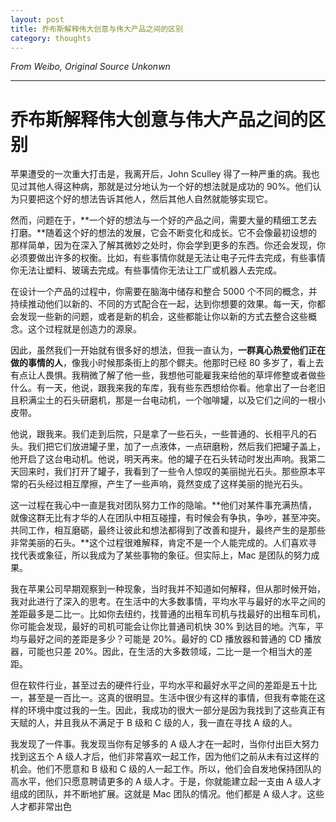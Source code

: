 ```yaml
---
layout: post
title: 乔布斯解释伟大创意与伟大产品之间的区别
category: thoughts
---
```


*From Weibo, Original Source Unkonwn*

---

# 乔布斯解释伟大创意与伟大产品之间的区别

苹果遭受的一次重大打击是，我离开后，John Sculley 得了一种严重的病。我也见过其他人得这种病，那就是过分地认为一个好的想法就是成功的 90%。他们认为只要把这个好的想法告诉其他人，然后其他人自然就能够实现它。

然而，问题在于，**一个好的想法与一个好的产品之间，需要大量的精细工艺去打磨。**随着这个好的想法的发展，它会不断变化和成长。它不会像最初设想的那样简单，因为在深入了解其微妙之处时，你会学到更多的东西。你还会发现，你必须要做出许多的权衡。比如，有些事情你就是无法让电子元件去完成，有些事情你无法让塑料、玻璃去完成。有些事情你无法让工厂或机器人去完成。

在设计一个产品的过程中，你需要在脑海中储存和整合 5000 个不同的概念，并持续推动他们以新的、不同的方式配合在一起，达到你想要的效果。每一天，你都会发现一些新的问题，或者是新的机会，这些都能让你以新的方式去整合这些概念。这个过程就是创造力的源泉。

因此，虽然我们一开始就有很多好的想法，但我一直认为，**一群真心热爱他们正在做的事情的人**，像我小时候那条街上的那个鳏夫。他那时已经 80 多岁了，看上去有点让人畏惧。我稍微了解了他一些，我想他可能雇我来给他的草坪修整或者做些什么。有一天，他说，跟我来我的车库，我有些东西想给你看。他拿出了一台老旧且积满尘土的石头研磨机，那是一台电动机，一个咖啡罐，以及它们之间的一根小皮带。

他说，跟我来。我们走到后院，只是拿了一些石头，一些普通的、长相平凡的石头。我们把它们放进罐子里，加了一点液体，一点研磨粉，然后我们把罐子盖上，他开启了这台电动机。他说，明天再来。他的罐子在石头转动时发出声响。我第二天回来时，我们打开了罐子，我看到了一些令人惊叹的美丽抛光石头。那些原本平常的石头经过相互摩擦，产生了一些声响，竟然变成了这样美丽的抛光石头。

这一过程在我心中一直是我对团队努力工作的隐喻。**他们对某件事充满热情，就像这群无比有才华的人在团队中相互碰撞，有时候会有争执，争吵，甚至冲突。共同工作，相互磨砺，最终让彼此和想法都得到了改善和提升，最终产生的是那些非常美丽的石头。**这个过程很难解释，肯定不是一个人能完成的。人们喜欢寻找代表或象征，所以我成为了某些事物的象征。但实际上，Mac 是团队的努力成果。

我在苹果公司早期观察到一种现象，当时我并不知道如何解释，但从那时候开始，我对此进行了深入的思考。在生活中的大多数事情，平均水平与最好的水平之间的差距最多是二比一。比如你去纽约，找普通的出租车司机与找最好的出租车司机，你可能会发现，最好的司机可能会让你比普通司机快 30% 到达目的地。汽车，平均与最好之间的差距是多少？可能是 20%。最好的 CD 播放器和普通的 CD 播放器，可能也只差 20%。因此，在生活的大多数领域，二比一是一个相当大的差距。

但在软件行业，甚至过去的硬件行业，平均水平和最好水平之间的差距是五十比一，甚至是一百比一。这真的很明显。生活中很少有这样的事情，但我有幸能在这样的环境中度过我的一生。因此，我成功的很大一部分是因为我找到了这些真正有天赋的人，并且我从不满足于 B 级和 C 级的人，我一直在寻找 A 级的人。

我发现了一件事。我发现当你有足够多的 A 级人才在一起时，当你付出巨大努力找到这五个 A 级人才后，他们非常喜欢一起工作，因为他们之前从未有过这样的机会。他们不愿意和 B 级和 C 级的人一起工作。所以，他们会自发地保持团队的高水平，他们只愿意聘请更多的 A 级人才。于是，你就能建立起一支由 A 级人才组成的团队，并不断地扩展。这就是 Mac 团队的情况。他们都是 A 级人才。这些人才都非常出色